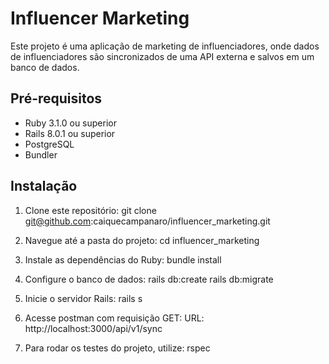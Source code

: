 # Influencer Marketing

Este projeto é uma aplicação de marketing de influenciadores, onde dados de influenciadores são sincronizados de uma API externa e salvos em um banco de dados.

## Pré-requisitos

- Ruby 3.1.0 ou superior
- Rails 8.0.1 ou superior
- PostgreSQL
- Bundler 

## Instalação

1. Clone este repositório:
   git clone git@github.com:caiquecampanaro/influencer_marketing.git

2. Navegue até a pasta do projeto:
cd influencer_marketing

3. Instale as dependências do Ruby:
bundle install

4. Configure o banco de dados:
rails db:create
rails db:migrate

5. Inicie o servidor Rails:
rails s

6. Acesse postman com requisição GET:
URL: http://localhost:3000/api/v1/sync

7. Para rodar os testes do projeto, utilize:
rspec
